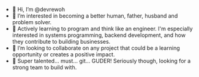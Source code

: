 - 👋 Hi, I’m @devrewoh
- 👀 I’m interested in becoming a better human, father, husband and problem solver.
- 🌱 Actively learning to program and think like an engineer. I'm especially interested in systems programming, backend development, and how they contribute to building businesses.
- 💞️ I’m looking to collaborate on any project that could be a learning opportunity or creates a positive impact.
- 🎯 Super talented... must... git... GUDER! Seriously though, looking for a strong team to build with.

<!---
devrewoh/devrewoh is a ✨ special ✨ repository because its `README.md` (this file) appears on your GitHub profile.
You can click the Preview link to take a look at your changes.
--->
